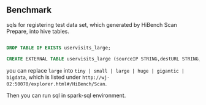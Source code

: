 ## Benchmark

sqls for registering test data set, which generated by HiBench Scan Prepare, into hive tables.

```sql

DROP TABLE IF EXISTS uservisits_large;

CREATE EXTERNAL TABLE uservisits_large (sourceIP STRING,destURL STRING,visitDate STRING,adRevenue DOUBLE,userAgent STRING,countryCode STRING,languageCode STRING,searchWord STRING,duration INT ) ROW FORMAT SERDE 'org.apache.hadoop.hive.serde2.OpenCSVSerde' STORED AS  SEQUENCEFILE LOCATION 'hdfs://wj-02:9000/HiBench/Scan/large/Input/uservisits';

```

you can replace `large` into `tiny | small | large | huge | gigantic | bigdata`, which is listed under `http://wj-02:50070/explorer.html#/HiBench/Scan`.

Then you can run sql in spark-sql environment.

